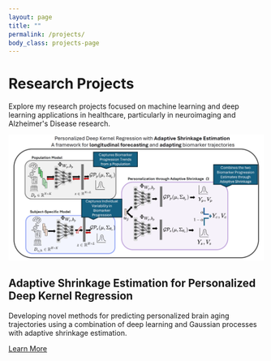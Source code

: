 ```yaml
---
layout: page
title: ""
permalink: /projects/
body_class: projects-page
---
```


# Research Projects

Explore my research projects focused on machine learning and deep learning applications in healthcare, particularly in neuroimaging and Alzheimer's Disease research.

<div class="project-grid">
  <div class="project-card">
    <div class="project-image">
      <img src="/assets/img/projects/asedkgp_method_method_only.png" alt="Adaptive Shrinkage Estimation Method">
    </div>
    <div class="project-content">
      <h2>Adaptive Shrinkage Estimation for Personalized Deep Kernel Regression</h2>
      <p>Developing novel methods for predicting personalized brain aging trajectories using a combination of deep learning and Gaussian processes with adaptive shrinkage estimation.</p>
      <a href="/projects/adaptive-shrinkage/" class="project-link">Learn More <i class="fas fa-arrow-right"></i></a>
    </div>
  </div>

  <!-- Additional projects can be added here in the future -->
</div> 